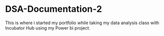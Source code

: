 # DSA-Documentation-2

This is where i started my portfolio while taking my data analysis class with Incubator Hub using my Power bi project.
